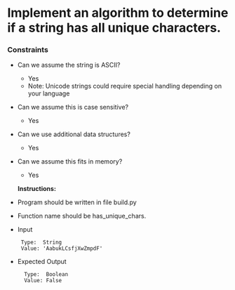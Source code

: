 # Implement an algorithm to determine if a string has all unique characters.

### Constraints

* Can we assume the string is ASCII?
    * Yes
    * Note: Unicode strings could require special handling depending on your language
* Can we assume this is case sensitive?
    * Yes
* Can we use additional data structures?
    * Yes
* Can we assume this fits in memory?
    * Yes
    
    
    **Instructions:**
* Program should be written in file build.py
* Function name should be has_unique_chars.
* Input 
      
       Type:  String
       Value: 'AabukLCsfjXwZmpdF'
       
* Expected Output

        Type:  Boolean
        Value: False
